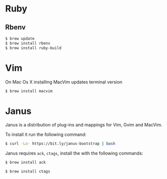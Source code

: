 # Ruby

## Rbenv
~~~ sh
$ brew update
$ brew install rbenv
$ brew install ruby-build
~~~

# Vim

On Mac Os X installing MacVim updates terminal version

```bash
$ brew install macvim
```

# Janus

Janus is a distribution of plug-ins and mappings for Vim, Gvim and
MacVim.

To install it run the following command:

```bash
$ curl -Lo- https://bit.ly/janus-bootstrap | bash
```


Janus requires `ack`, `ctags`, install the with the following commands:

```bash
$ brew install ack
```

```bash
$ brew install ctags
```
